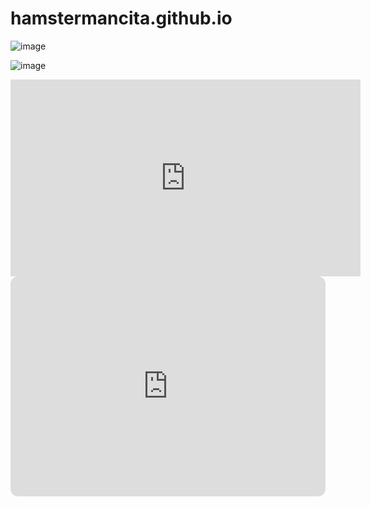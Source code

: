 # hamstermancita.github.io

![image](https://user-images.githubusercontent.com/122426342/212583427-dedac902-7e5a-43cf-b22b-83f6b68074f8.png)

![image](https://user-images.githubusercontent.com/122426342/212583831-753c31c7-43dc-4fda-8b68-2dcef1b25507.png)

<iframe width="560" height="315" src="https://www.youtube.com/embed/mnWwJO4WAqY" title="YouTube video player" frameborder="0" allow="accelerometer; autoplay; clipboard-write; encrypted-media; gyroscope; picture-in-picture; web-share" allowfullscreen></iframe>
<iframe style="border-radius:12px" src="https://open.spotify.com/embed/track/5O2P9iiztwhomNh8xkR9lJ?utm_source=generator" width="100%" height="352" frameBorder="0" allowfullscreen="" allow="autoplay; clipboard-write; encrypted-media; fullscreen; picture-in-picture" loading="lazy"></iframe>
